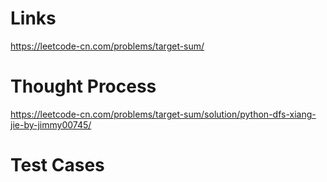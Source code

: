 # Links
https://leetcode-cn.com/problems/target-sum/

# Thought Process
https://leetcode-cn.com/problems/target-sum/solution/python-dfs-xiang-jie-by-jimmy00745/

# Test Cases

